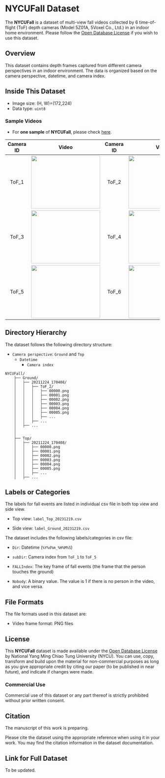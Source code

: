 # NYCUFall Dataset

The **NYCUFall** is a dataset of multi-view fall videos collected by 6 time-of-flight (ToF) depth cameras (Model 5Z01A, 5Voxel Co., Ltd.) in an indoor home environment. Please follow the [Open Database License](http://opendatacommons.org/licenses/odbl/1.0/) if you wish to use this dataset.



## Overview

This dataset contains depth frames captured from different camera perspectives in an indoor environment. The data is organized based on the camera perspective, datetime, and camera index.


## Inside This Dataset

* Image size: (H, W)=(172,224)
* Data type: `uint8`

### Sample Videos

- For **one sample** of **NYCUFall**, please check [here](https://nycu1-my.sharepoint.com/:f:/g/personal/celee_m365_nycu_edu_tw/Ekaevv3Pf7BJuZkLn2PdPlgBBahzThfkfE9FynSumq_H9Q?e=2WRidD).


| Camera ID |   Video   | Camera ID |   Video   |
|:---------:|:---------:|:---------:|:---------:|
|ToF_1|<img src="assets/Figures/ToF1_sample01.gif" width="224" height="172"/>|ToF_2|<img src="assets/Figures/ToF2_sample01.gif" width="224" height="172"/>|
|ToF_3|<img src="assets/Figures/ToF3_sample01.gif" width="224" height="172"/>|ToF_4|<img src="assets/Figures/ToF4_sample01.gif" width="224" height="172"/>|
|ToF_5|<img src="assets/Figures/ToF5_sample01.gif" width="224" height="172"/>|ToF_6|<img src="assets/Figures/ToF6_sample01.gif" width="224" height="172"/>|


## Directory Hierarchy

The dataset follows the following directory structure:

- `Camera perspective`: `Ground` and `Top`
    - `Datetime`
        - `Camera index`


```
NYCUFall/
    ├── Ground/
    │   ├── 20211224_170408/
    │   │   ├── ToF_2/
    │   │   │   ├── 00000.png
    │   │   │   ├── 00001.png
    │   │   │   ├── 00002.png
    │   │   │   ├── 00003.png
    │   │   │   ├── 00004.png
    │   │   │   ├── 00005.png
    │   │   │   ├── ...
    │   │   ├── ...
    │   ├── ...
    │
    │
    ├── Top/
    │   ├── 20211224_170408/
    │   │   ├── 00000.png
    │   │   ├── 00001.png
    │   │   ├── 00002.png
    │   │   ├── 00003.png
    │   │   ├── 00004.png
    │   │   ├── 00005.png
    │   │   ├── ...
    │   ├── ...
```



## Labels or Categories

The labels for fall events are listed in individual csv file in both top view and side view.

- Top view: `label_Top_20231219.csv`

- Side view: `label_Ground_20231219.csv`


The dataset includes the following labels/categories in csv file:

- `Dir`: Datetime (`%Y%d%m_%H%M%S`)

- `subDir`: Camera index from `ToF_1` to `ToF_5`

- `FALLIndex`: The key frame of fall events (the frame that the person touches the ground)

- `Nobody`: A binary value. The value is 1 if there is no person in the video, and vice versa.



## File Formats

The file formats used in this dataset are:

- Video frame format: PNG files



## License

This **NYCUFall** dataset is made available under the [Open Database License](http://opendatacommons.org/licenses/odbl/1.0/) by National Yang Ming Chiao Tung University (NYCU). You can use, copy, transform and build upon the material for non-commercial purposes as long as you give appropriate credit by citing our paper (to be published in near future), and indicate if changes were made.

### Commercial Use

Commercial use of this dataset or any part thereof is strictly prohibited without prior written consent.

## Citation

The manuscript of this work is preparing.

Please cite the dataset using the appropriate reference when using it in your work. You may find the citation information in the dataset documentation.


## Link for Full Dataset

To be updated.

